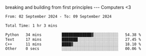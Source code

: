 breaking and building from first principles --- Computers <3

<!--START_SECTION:waka-->

```txt
From: 02 September 2024 - To: 09 September 2024

Total Time: 1 hr 3 mins

Python   34 mins         █████████████▓░░░░░░░░░░░   54.38 %
Text     17 mins         ███████░░░░░░░░░░░░░░░░░░   27.45 %
C++      11 mins         ████▓░░░░░░░░░░░░░░░░░░░░   18.10 %
Other    0 secs          ░░░░░░░░░░░░░░░░░░░░░░░░░   00.06 %
```

<!--END_SECTION:waka-->
